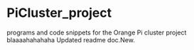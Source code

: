 # PiCluster_project
programs and code snippets for the Orange Pi cluster project
blaaaahahahaha
Updated readme doc.New.
